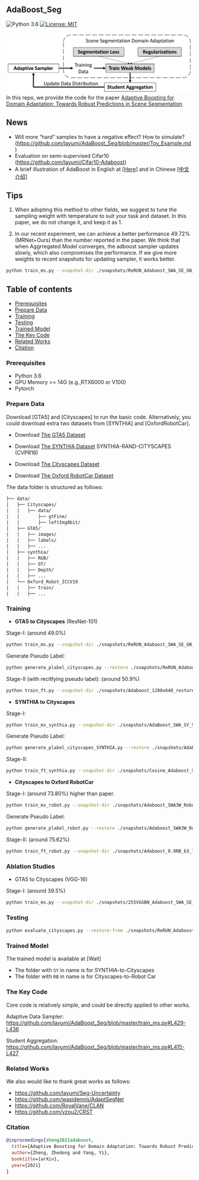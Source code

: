 ## AdaBoost_Seg

![Python 3.6](https://img.shields.io/badge/python-3.6-green.svg)
[![License: MIT](https://img.shields.io/badge/License-MIT-green.svg)](https://opensource.org/licenses/MIT)

![](pipeline.png)
In this repo, we provide the code for the paper [Adaptive Boosting for Domain Adaptation: Towards Robust Predictions in Scene Segmentation](https://arxiv.org/abs/2103.15685).

## News 
- Will more “hard” samples to have a negative effect? How to simulate? (https://github.com/layumi/AdaBoost_Seg/blob/master/Toy_Example.md)
- Evaluation on semi-supervised Cifar10 (https://github.com/layumi/Cifar10-Adaboost)  
- A brief illustration of AdaBoost in English at [[Here]](https://cmp.felk.cvut.cz/~sochmj1/adaboost_talk.pdf) and in Chinese [[中文介绍]](https://zhuanlan.zhihu.com/p/368077560)

## Tips
1. When adopting this method to other fields, we suggest to tune the sampling weight with temperature to suit your task and dataset. In this paper, we do not change it, and keep it as 1. 

2. In our recent experiment, we can achieve a better performance 49.72% (MRNet+Ours) than the number reported in the paper. We think that when Aggrregated Model converges, the adboost sampler updates slowly, which also compromises the performance. If we give more weights to recent snapshots for updating sampler, it works better. 

```bash
python train_ms.py --snapshot-dir ./snapshots/ReRUN_Adaboost_SWA_SE_GN_batchsize2_1024x512_pp_ms_me0_classbalance7_kl0.1_lr2_drop0.1_seg0.5_swa0_recent  --drop 0.1 --warm-up 5000 --batch-size 2 --learning-rate 2e-4 --crop-size 1024,512 --lambda-seg 0.5  --lambda-adv-target1 0.0002 --lambda-adv-target2 0.001   --lambda-me-target 0  --lambda-kl-target 0.1  --norm-style gn  --class-balance  --only-hard-label 80  --max-value 7  --gpu-ids 0  --often-balance  --use-se  --swa  --swa_start 0 --adaboost --recent
```   

## Table of contents
* [Prerequisites](#prerequisites)
* [Prepare Data](#prepare-data)
* [Training](#training)
* [Testing](#testing)
* [Trained Model](#trained-model)
* [The Key Code](#the-key-code)
* [Related Works](#related-works)
* [Citation](#citation)

### Prerequisites
- Python 3.6
- GPU Memory >= 14G (e.g.,RTX6000 or V100) 
- Pytorch 


### Prepare Data
Download [GTA5] and [Cityscapes] to run the basic code.
Alternatively, you could download extra two datasets from [SYNTHIA] and [OxfordRobotCar].

- Download [The GTA5 Dataset]( https://download.visinf.tu-darmstadt.de/data/from_games/ )

- Download [The SYNTHIA Dataset]( http://synthia-dataset.net/download/808/)  SYNTHIA-RAND-CITYSCAPES (CVPR16)

- Download [The Cityscapes Dataset]( https://www.cityscapes-dataset.com/ )

- Download [The Oxford RobotCar Dataset]( http://www.nec-labs.com/~mas/adapt-seg/adapt-seg.html )

 The data folder is structured as follows:
 ```
 ├── data/
 │   ├── Cityscapes/  
 |   |   ├── data/
 |   |       ├── gtFine/
 |   |       ├── leftImg8bit/
 │   ├── GTA5/
 |   |   ├── images/
 |   |   ├── labels/
 |   |   ├── ...
 │   ├── synthia/ 
 |   |   ├── RGB/
 |   |   ├── GT/
 |   |   ├── Depth/
 |   |   ├── ...
 │   └── Oxford_Robot_ICCV19
 |   |   ├── train/
 |   |   ├── ...
 ```

### Training 

- **GTA5 to Cityscapes** (ResNet-101)

Stage-I: (around 49.0%)
```bash
python train_ms.py --snapshot-dir ./snapshots/ReRUN_Adaboost_SWA_SE_GN_batchsize2_1024x512_pp_ms_me0_classbalance7_kl0.1_lr2_drop0.1_seg0.5_swa0  --drop 0.1 --warm-up 5000 --batch-size 2 --learning-rate 2e-4 --crop-size 1024,512 --lambda-seg 0.5  --lambda-adv-target1 0.0002 --lambda-adv-target2 0.001   --lambda-me-target 0  --lambda-kl-target 0.1  --norm-style gn  --class-balance  --only-hard-label 80  --max-value 7  --gpu-ids 0  --often-balance  --use-se  --swa  --swa_start 0 --adaboost
 ```

 Generate Pseudo Label:
 ```bash
python generate_plabel_cityscapes.py --restore ./snapshots/ReRUN_Adaboost_SWA_SE_GN_batchsize2_1024x512_pp_ms_me0_classbalance7_kl0.1_lr2_drop0.1_seg0.5_swa0/GTA5_40000_average.pth
 ```

 Stage-II (with recitfying pseudo label): (around 50.9%)
 ```bash
python train_ft.py --snapshot-dir ./snapshots/Adaboost_1280x640_restore_ft48_GN_batchsize2_960x480_pp_ms_me0_classbalance7_kl0_lr4_drop0.2_seg0.5_BN_80_255_0.8_Noaug_swa2.5W_t97 --restore-from ./snapshots/ReRUN_Adaboost_SWA_SE_GN_batchsize2_1024x512_pp_ms_me0_classbalance7_kl0.1_lr2_drop0.1_seg0.5_swa0/GTA5_40000_average.pth  --drop 0.2 --warm-up 5000 --batch-size 2 --learning-rate 4e-4 --crop-size 960,480 --lambda-seg 0.5 --lambda-adv-target1 0 --lambda-adv-target2 0 --lambda-me-target 0 --lambda-kl-target 0 --norm-style gn --class-balance --only-hard-label 80 --max-value 7 --gpu-ids 0 --often-balance --use-se --input-size 1280,640 --train_bn --autoaug False --swa --adaboost --swa_start 25000 --threshold 97
 ```
 
- **SYNTHIA to Cityscapes**

Stage-I: 
```bash 
python train_ms_synthia.py --snapshot-dir ./snapshots/AdaBoost_SWA_SY_SE_GN_batchsize2_1024x512_pp_ms_me0_classbalance7_kl0.1_lr2_drop0.1_seg0.5_power0.5  --drop 0.1 --warm-up 5000 --batch-size 2 --learning-rate 2e-4 --crop-size 1024,512 --lambda-seg 0.5  --lambda-adv-target1 0.0002 --lambda-adv-target2 0.001   --lambda-me-target 0  --lambda-kl-target 0.1  --norm-style gn  --class-balance  --only-hard-label 80  --max-value 7  --gpu-ids 0  --often-balance  --use-se --swa --swa_start 0 --adaboost  
```

Generate Pseudo Label:
```bash
python generate_plabel_cityscapes_SYNTHIA.py --restore ./snapshots/AdaBoost_SWA_SY_SE_GN_batchsize2_1024x512_pp_ms_me0_classbalance7_kl0.1_lr2_drop0.1_seg0.5_power0.5/GTA5_50000_average.pth
```
 
Stage-II: 
```bash 
python train_ft_synthia.py --snapshot-dir ./snapshots/Cosine_Adaboost_SY_1280x640_restore_ft_GN_batchsize8_512x256_pp_ms_me0_classbalance7_kl0.1_lr8_drop0.1_seg0.5_BN_255_Noaug_t777_swa2.5W --restore ./snapshots/AdaBoost_SWA_SY_SE_GN_batchsize2_1024x512_pp_ms_me0_classbalance7_kl0.1_lr2_drop0.1_seg0.5_power0.5/GTA5_50000_average.pth --drop 0.1 --warm-up 5000 --batch-size 8 --learning-rate 8e-4 --crop-size 512,256 --lambda-seg 0.5 --lambda-adv-target1 0 --lambda-adv-target2 0 --lambda-me-target 0 --lambda-kl-target 0 --norm-style gn --class-balance --only-hard-label 50 --max-value 7 --gpu-ids 0 --often-balance  --use-se  --input-size 1280,640    --autoaug False   --swa --swa_start 25000 --threshold 777 --adaboost --train_bn  --cosine
```

- **Cityscapes to Oxford RobotCar** 

Stage-I: (around 73.80%) higher than paper.
```bash 
python train_ms_robot.py --snapshot-dir ./snapshots/Adaboost_SWA3W_Robot_SE_GN_batchsize6_adapative_kl0.1_sam_lr6  --drop 0.1 --warm-up 5000 --batch-size 6 --learning-rate 6e-4 --crop-size 800,400 --lambda-seg 0.5  --lambda-adv-target1 0.0002 --lambda-adv-target2 0.001   --lambda-me-target 0  --lambda-kl-target 0.1  --norm-style gn  --class-balance  --only-hard-label 80  --max-value 7  --gpu-ids 0,1,2  --often-balance  --use-se  --swa --swa_start 30000 --adaboost  --sam
```

Generate Pseudo Label:
```bash
python generate_plabel_robot.py --restore ./snapshots/Adaboost_SWA3W_Robot_SE_GN_batchsize6_adapative_kl0.1_sam_lr6/GTA5_70000_average.pth
```
 
Stage-II: (around 75.62%) 
```bash 
python train_ft_robot.py --snapshot-dir ./snapshots/Adaboost_0.9RB_b3_lr3_800x432_97_swa0W_T80 --restore-from  ./snapshots/Adaboost_SWA3W_Robot_SE_GN_batchsize6_adapative_kl0.1_sam_lr6/GTA5_70000_average.pth   --drop 0.1 --warm-up 5000 --batch-size 3 --learning-rate 3e-4 --crop-size 800,432 --lambda-seg 0.5 --lambda-adv-target1 0 --lambda-adv-target2 0 --lambda-me-target 0 --lambda-kl-target 0 --norm-style gn --class-balance --only-hard-label 50 --max-value 7 --gpu-ids 0,1,2 --often-balance  --use-se  --input-size 1280,960  --train_bn --adaboost --swa --swa_start 0  --threshold 0.8 --autoaug False
```

### Ablation Studies

- GTA5 to Cityscapes (VGG-16)

Stage-I: (around 39.5%)
```bash
python train_ms.py --snapshot-dir ./snapshots/255VGGBN_Adaboost_SWA_SE_GN_batchsize3_1024x512_pp_ms_me0_classbalance7_kl0.1_lr3_drop0.1_seg0.5_swa0_auto  --drop 0.1 --warm-up 5000 --batch-size 3 --learning-rate 3e-4 --crop-size 1024,512 --lambda-seg 0.5  --lambda-adv-target1 0.0002 --lambda-adv-target2 0.001   --lambda-me-target 0  --lambda-kl-target 0.1  --norm-style gn  --class-balance  --only-hard-label 80  --max-value 7  --gpu-ids 0,1,2  --often-balance  --use-se  --swa  --swa_start 0 --adaboost  --model DeepVGG --autoaug 
```
 
  ### Testing
 ```bash
 python evaluate_cityscapes.py --restore-from ./snapshots/ReRUN_Adaboost_SWA_SE_GN_batchsize2_1024x512_pp_ms_me0_classbalance7_kl0.1_lr2_drop0.1_seg0.5_swa0/GTA5_40000_average.pth
 ```
 
 ### Trained Model
 The trained model is available at [Wait]

 - The folder with `SY` in name is for SYNTHIA-to-Cityscapes
 - The folder with `RB` in name is for Cityscapes-to-Robot Car
 
 ### The Key Code
 Core code is relatively simple, and could be directly applied to other works. 
 
 Adaptive Data Sampler: https://github.com/layumi/AdaBoost_Seg/blob/master/train_ms.py#L429-L436 
 
 Student Aggregation: https://github.com/layumi/AdaBoost_Seg/blob/master/train_ms.py#L415-L427 
 
 
 ### Related Works
 We also would like to thank great works as follows:
 - https://github.com/layumi/Seg-Uncertainty 
 - https://github.com/wasidennis/AdaptSegNet
 - https://github.com/RoyalVane/CLAN
 - https://github.com/yzou2/CRST

 ### Citation
 ```bibtex
 @inproceedings{zheng2021adaboost,
   title={Adaptive Boosting for Domain Adaptation: Towards Robust Predictions in Scene Segmentation},
   author={Zheng, Zhedong and Yang, Yi},
   booktitle={arXiv},
   year={2021}
 }
 ```
